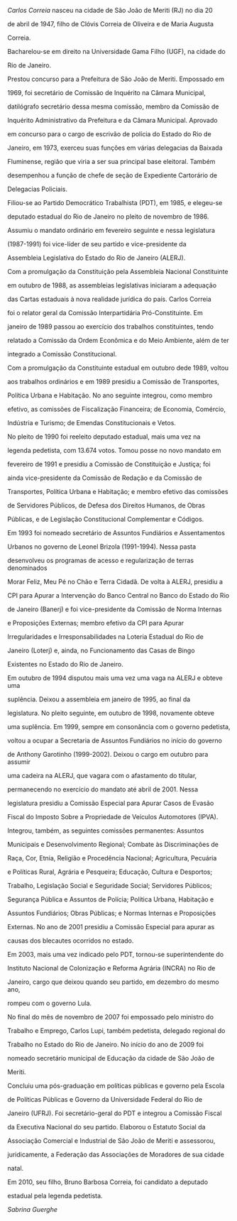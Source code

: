 

*Carlos Correia* nasceu na cidade de São João de Meriti (RJ) no dia 20

de abril de 1947, filho de Clóvis Correia de Oliveira e de Maria Augusta

Correia.



Bacharelou-se em direito na Universidade Gama Filho (UGF), na cidade do

Rio de Janeiro.



Prestou concurso para a Prefeitura de São João de Meriti. Empossado em

1969, foi secretário de Comissão de Inquérito na Câmara Municipal,

datilógrafo secretário dessa mesma comissão, membro da Comissão de

Inquérito Administrativo da Prefeitura e da Câmara Municipal. Aprovado

em concurso para o cargo de escrivão de polícia do Estado do Rio de

Janeiro, em 1973, exerceu suas funções em várias delegacias da Baixada

Fluminense, região que viria a ser sua principal base eleitoral. Também

desempenhou a função de chefe de seção de Expediente Cartorário de

Delegacias Policiais.



Filiou-se ao Partido Democrático Trabalhista (PDT), em 1985, e elegeu-se

deputado estadual do Rio de Janeiro no pleito de novembro de 1986.

Assumiu o mandato ordinário em fevereiro seguinte e nessa legislatura

(1987-1991) foi vice-líder de seu partido e vice-presidente da

Assembleia Legislativa do Estado do Rio de Janeiro (ALERJ).



Com a promulgação da Constituição pela Assembleia Nacional Constituinte

em outubro de 1988, as assembleias legislativas iniciaram a adequação

das Cartas estaduais à nova realidade jurídica do país. Carlos Correia

foi o relator geral da Comissão Interpartidária Pró-Constituinte. Em

janeiro de 1989 passou ao exercício dos trabalhos constituintes, tendo

relatado a Comissão da Ordem Econômica e do Meio Ambiente, além de ter

integrado a Comissão Constitucional.



Com a promulgação da Constituinte estadual em outubro dede 1989, voltou

aos trabalhos ordinários e em 1989 presidiu a Comissão de Transportes,

Política Urbana e Habitação. No ano seguinte integrou, como membro

efetivo, as comissões de Fiscalização Financeira; de Economia, Comércio,

Indústria e Turismo; de Emendas Constitucionais e Vetos.



No pleito de 1990 foi reeleito deputado estadual, mais uma vez na

legenda pedetista, com 13.674 votos. Tomou posse no novo mandato em

fevereiro de 1991 e presidiu a Comissão de Constituição e Justiça; foi

ainda vice-presidente da Comissão de Redação e da Comissão de

Transportes, Política Urbana e Habitação; e membro efetivo das comissões

de Servidores Públicos, de Defesa dos Direitos Humanos, de Obras

Públicas, e de Legislação Constitucional Complementar e Códigos.



Em 1993 foi nomeado secretário de Assuntos Fundiários e Assentamentos

Urbanos no governo de Leonel Brizola (1991-1994). Nessa pasta

desenvolveu os programas de acesso e regularização de terras denominados

Morar Feliz, Meu Pé no Chão e Terra Cidadã. De volta à ALERJ, presidiu a

CPI para Apurar a Intervenção do Banco Central no Banco do Estado do Rio

de Janeiro (Banerj) e foi vice-presidente da Comissão de Norma Internas

e Proposições Externas; membro efetivo da CPI para Apurar

Irregularidades e Irresponsabilidades na Loteria Estadual do Rio de

Janeiro (Loterj) e, ainda, no Funcionamento das Casas de Bingo

Existentes no Estado do Rio de Janeiro.



Em outubro de 1994 disputou mais uma vez uma vaga na ALERJ e obteve uma

suplência. Deixou a assembleia em janeiro de 1995, ao final da

legislatura. No pleito seguinte, em outubro de 1998, novamente obteve

uma suplência. Em 1999, sempre em consonância com o governo pedetista,

voltou a ocupar a Secretaria de Assuntos Fundiários no início do governo

de Anthony Garotinho (1999-2002). Deixou o cargo em outubro para assumir

uma cadeira na ALERJ, que vagara com o afastamento do titular,

permanecendo no exercício do mandato até abril de 2001. Nessa

legislatura presidiu a Comissão Especial para Apurar Casos de Evasão

Fiscal do Imposto Sobre a Propriedade de Veículos Automotores (IPVA).

Integrou, também, as seguintes comissões permanentes: Assuntos

Municipais e Desenvolvimento Regional; Combate às Discriminações de

Raça, Cor, Etnia, Religião e Procedência Nacional; Agricultura, Pecuária

e Políticas Rural, Agrária e Pesqueira; Educação, Cultura e Desportos;

Trabalho, Legislação Social e Seguridade Social; Servidores Públicos;

Segurança Pública e Assuntos de Polícia; Política Urbana, Habitação e

Assuntos Fundiários; Obras Públicas; e Normas Internas e Proposições

Externas. No ano de 2001 presidiu a Comissão Especial para apurar as

causas dos blecautes ocorridos no estado.



Em 2003, mais uma vez indicado pelo PDT, tornou-se superintendente do

Instituto Nacional de Colonização e Reforma Agrária (INCRA) no Rio de

Janeiro, cargo que deixou quando seu partido, em dezembro do mesmo ano,

rompeu com o governo Lula.



No final do mês de novembro de 2007 foi empossado pelo ministro do

Trabalho e Emprego, Carlos Lupi, também pedetista, delegado regional do

Trabalho no Estado do Rio de Janeiro. No início do ano de 2009 foi

nomeado secretário municipal de Educação da cidade de São João de

Meriti.



Concluiu uma pós-graduação em políticas públicas e governo pela Escola

de Políticas Públicas e Governo da Universidade Federal do Rio de

Janeiro (UFRJ). Foi secretário-geral do PDT e integrou a Comissão Fiscal

da Executiva Nacional do seu partido. Elaborou o Estatuto Social da

Associação Comercial e Industrial de São João de Meriti e assessorou,

juridicamente, a Federação das Associações de Moradores de sua cidade

natal.



Em 2010, seu filho, Bruno Barbosa Correia, foi candidato a deputado

estadual pela legenda pedetista.



*Sabrina Guerghe*



